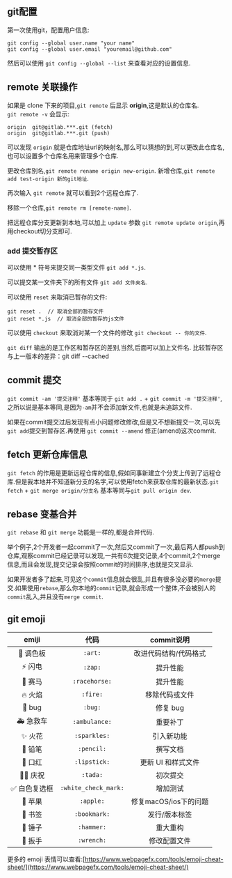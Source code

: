 ## git配置

第一次使用git，配置用户信息:
```
git config --global user.name "your name"
git config --global user.email "youremail@github.com"
```
然后可以使用 `git config --global --list` 来查看对应的设置信息.

## remote 关联操作

如果是 clone 下来的项目,`git remote` 后显示 **origin**,这是默认的仓库名.  
`git remote -v` 会显示:
```
origin  git@gitlab.***.git (fetch)
origin  git@gitlab.***.git (push)
```
可以发现 `origin` 就是仓库地址url的映射名,那么可以猜想的到,可以更改此仓库名,也可以设置多个仓库名用来管理多个仓库.

更改仓库别名,`git remote rename origin new-origin`.
新增仓库,`git remote add test-origin 新的git地址`.

再次输入 `git remote` 就可以看到2个远程仓库了.

移除一个仓库,`git remote rm [remote-name]`.

把远程仓库分支更新到本地,可以加上 `update` 参数 `git remote update origin`,再用checkout切分支即可.

### add 提交暂存区
可以使用 * 符号来提交同一类型文件 `git add *.js`.

可以提交某一文件夹下的所有文件 `git add 文件夹名`.

可以使用 `reset` 来取消已暂存的文件:
```
git reset .  // 取消全部的暂存文件
git reset *.js  // 取消全部的暂存的js文件
```

可以使用 `checkout` 来取消对某一个文件的修改 `git checkout -- 你的文件`.

`git diff` 输出的是工作区和暂存区的差别,当然,后面可以加上文件名.
比较暂存区与上一版本的差异：git diff --cached

## commit 提交

`git commit -am '提交注释'` 基本等同于 `git add .` + `git commit -m '提交注释'`,之所以说是基本等同,是因为`-am`并不会添加新文件,也就是未追踪文件.

如果在commit提交过后发现有点小问题修改修改,但是又不想新提交一次,可以先`git add`提交到暂存区.再使用 `git commit --amend` 修正(amend)这次commit.

## fetch 更新仓库信息

`git fetch` 的作用是更新远程仓库的信息,假如同事新建立个分支上传到了远程仓库.但是我本地并不知道新分支的名字,可以使用fetch来获取仓库的最新状态.`git fetch` +  `git merge origin/分支名` 基本等同与`git pull origin dev`.


## rebase 变基合并
`git rebase` 和 `git merge` 功能是一样的,都是合并代码.

举个例子,2个开发者一起commit了一次,然后又commit了一次,最后两人都push到仓库,观察commit已经记录可以发现,一共有6次提交记录,4个commit,2个merge信息,而且会发现,提交记录会按照commit的时间排序,也就是交叉显示.

如果开发者多了起来,可见这个`commit`信息就会很乱,并且有很多没必要的`merge`提交.如果使用`rebase`,那么你本地的`commit`记录,就会形成一个整体,不会被别人的`commit`乱入,并且没有`merge commit`.

## git emoji

emiji|代码|commit说明
:--:|:--:|:--:|
:art: 调色板|`:art:`|改进代码结构/代码格式
:zap: 闪电|`:zap:`|提升性能
:racehorse: 赛马|`:racehorse:`|提升性能
:fire: 火焰|`:fire:`|移除代码或文件
:bug: bug|`:bug:`|修复 bug
:ambulance: 急救车|`:ambulance:`|重要补丁
:sparkles: 火花|`:sparkles:`|引入新功能
:pencil: 铅笔|`:pencil:`|撰写文档
:lipstick: 口红|`:lipstick:`|更新 UI 和样式文件
:tada::art: 庆祝|`:tada:`|初次提交
:white_check_mark: 白色复选框|`:white_check_mark:`|增加测试
:apple: 苹果|`:apple:`|修复macOS/ios下的问题
:bookmark: 书签|`:bookmark:`|发行/版本标签
:hammer: 锤子|`:hammer:`|重大重构
:wrench: 扳手|`:wrench:`|修改配置文件

更多的 emoji 表情可以查看:[https://www.webpagefx.com/tools/emoji-cheat-sheet/](https://www.webpagefx.com/tools/emoji-cheat-sheet/)


